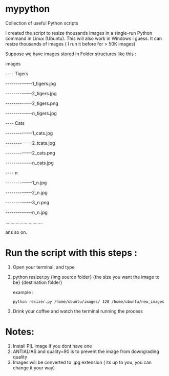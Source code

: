 mypython
========

Collection of useful Python scripts

I created the script to resize thousands images in a single-run Python command in Linux (Ubuntu). This will also work in Windows i guess. It can resize thousands of images ( I run it before for > 50K images)

Suppose we have images stored in Folder structures like this : 

images

----  Tigers

-------------1_tigers.jpg

-------------2_tigers.jpg

-------------2_tigers.png

-------------n_tigers.jpg

---- Cats

-------------1_cats.jpg

-------------2_tcats.jpg

-------------2_cats.png

-------------n_cats.jpg

---- n

-------------1_n.jpg

-------------2_n.jpg

-------------3_n.png

-------------n_n.jpg

.............................

ans so on. 

Run the script with this steps : 
================================

1. Open your terminal, and type

2. python resizer.py {img source folder} {the size you want the image to be} {destination folder}

   example : 

       python resizer.py /home/ubuntu/images/ 128 /home/ubuntu/new_images

3. Drink your coffee and watch the terminal running the process 


Notes: 
=============================
1. Install PIL image if you dont have one
2. ANTIALIAS and quality=90 is to prevent the image from downgrading quality 
3. Images will be converted to .jpg extension ( its up to you, you can change it your way)


